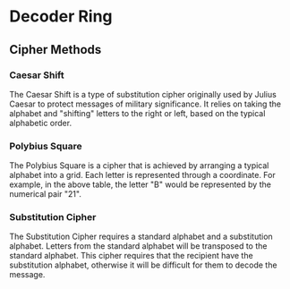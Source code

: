 # Decoder Ring
## Cipher Methods
### Caesar Shift
<p>The Caesar Shift is a type of substitution cipher originally used by Julius Caesar to protect messages of military significance. It relies on taking the alphabet and "shifting" letters to the right or left, based on the typical alphabetic order.</p>

### Polybius Square
<p>The Polybius Square is a cipher that is achieved by arranging a typical alphabet into a grid. Each letter is represented through a coordinate. For example, in the above table, the letter "B" would be represented by the numerical pair "21".</p>

### Substitution Cipher
<p>The Substitution Cipher requires a standard alphabet and a substitution alphabet. Letters from the standard alphabet will be transposed to the standard alphabet. This cipher requires that the recipient have the substitution alphabet, otherwise it will be difficult for them to decode the message.</p>
